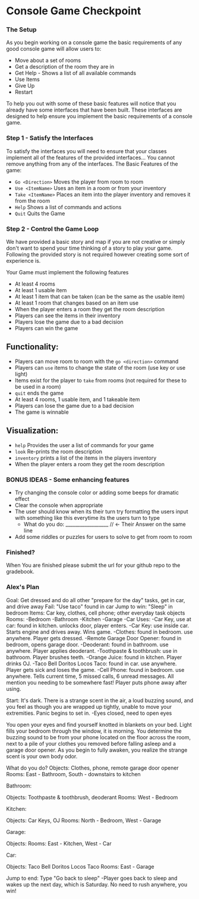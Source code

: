 # Console Game Checkpoint

### The Setup

As you begin working on a console game the basic requirements of any good console game will allow users to:
  - Move about a set of rooms
  - Get a description of the room they are in
  - Get Help - Shows a list of all available commands
  - Use Items
  - Give Up 
  - Restart
  
To help you out with some of these basic features will notice that you already have some interfaces that have been built. These interfaces are designed to help ensure you implement the basic requirements of a console game. 

### Step 1 -  Satisfy the Interfaces 

To satisfy the interfaces you will need to ensure that your classes implement all of the features of the provided interfaces... You cannot remove anything from any of the interfaces. 
  The Basic Features of the game:
  - `Go <Direction>` Moves the player from room to room
  - `Use <ItemName>` Uses an item in a room or from your inventory
  - `Take <ItemName>` Places an item into the player inventory and removes it from the room
  - `Help` Shows a list of commands and actions
  - `Quit` Quits the Game

### Step 2 - Control the Game Loop

We have provided a basic story and map if you are not creative or simply don't want to spend your time thinking of a story to play your game. Following the provided story is not required however creating some sort of experience is. 

Your Game must implement the following features
  - At least 4 rooms
  - At least 1 usable item
  - At least 1 item that can be taken (can be the same as the usable item)
  - At least 1 room that changes based on an item use
  - When the player enters a room they get the room description
  - Players can see the items in their inventory
  - Players lose the game due to a bad decision
  - Players can win the game
  
  
 ## Functionality: 
 - Players can move room to room with the `go <direction>` command
 - Players can `use` items to change the state of the room (use key or use light)
 - Items exist for the player to `take` from rooms (not required for these to be used in a room)
 - `quit` ends the game
 - At least 4 rooms, 1 usable item, and 1 takeable item
 - Players can lose the game due to a bad decision
 - The game is winnable 

## Visualization: 
 - `help` Provides the user a list of commands for your game
 - `look` Re-prints the room description
 - `inventory` prints a list of the items in the players inventory
 -  When the player enters a room they get the room description
  
### BONUS IDEAS - Some enhancing features
- Try changing the console color or adding some beeps for dramatic effect
- Clear the console when appropriate
- The user should know when its their turn try formatting the users input with something like this everytime its the users turn to type
  - What do you do: __________________ // <- Their Answer on the same line
- Add some riddles or puzzles for users to solve to get from room to room

### Finished?
When You are finished please submit the url for your github repo to the gradebook.


### Alex's Plan
Goal: Get dressed and do all other "prepare for the day" tasks, get in car, and drive away
Fail: "Use taco" found in car
Jump to win: "Sleep" in bedroom
Items: Car key, clothes, cell phone; other everyday task objects
Rooms:
    -Bedroom
    -Bathroom
    -Kitchen
    -Garage
    -Car
Uses: 
  -Car Key, use at car: found in kitchen. unlocks door, player enters. 
  -Car Key: use inside car. Starts engine and drives away. Wins game.
  -Clothes: found in bedroom. use anywhere. Player gets dressed.
  -Remote Garage Door Opener: found in bedroom, opens garage door. 
  -Deoderant: found in bathroom. use anywhere. Player applies deoderant.
  -Toothpaste & toothbrush: use in bathroom. Player brushes teeth.
  -Orange Juice: found in kitchen. Player drinks OJ. 
  -Taco Bell Doritos Locos Taco: found in car. use anywhere. Player gets sick and loses the game.
  -Cell Phone: found in bedroom. use anywhere. Tells current time, 5 missed calls, 6 unread messages. All mention you needing to be somewhere fast! Player puts phone away after using.

Start:
It's dark. There is a strange scent in the air, a loud buzzing sound, and you feel as though you are wrapped up tightly, unable to move your extremities. Panic begins to set in.     -Eyes closed, need to open eyes

You open your eyes and find yourself knotted in blankets on your bed. Light fills your bedroom through the window, it is morning. You determine the buzzing sound to be from your phone located on the floor across the room, next to a pile of your clothes you removed before falling asleep and a garage door opener. As you begin to fully awaken, you realize the strange scent is your own body odor. 

What do you do?
Objects: Clothes, phone, remote garage door opener
Rooms: East - Bathroom, South - downstairs to kitchen

Bathroom:


Objects: Toothpaste & toothbrush, deoderant
Rooms: West - Bedroom


Kitchen:


Objects: Car Keys, OJ
Rooms: North - Bedroom, West - Garage


Garage:



Objects: 
Rooms: East - Kitchen, West - Car




Car:



Objects: Taco Bell Doritos Locos Taco
Rooms: East - Garage



Jump to end:
Type "Go back to sleep"
  -Player goes back to sleep and wakes up the next day, which is Saturday. No need to rush anywhere, you win!